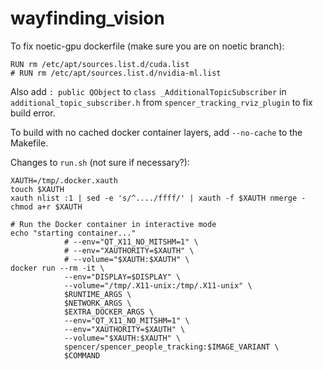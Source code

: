 # wayfinding_vision

To fix noetic-gpu dockerfile (make sure you are on noetic branch):
```
RUN rm /etc/apt/sources.list.d/cuda.list
# RUN rm /etc/apt/sources.list.d/nvidia-ml.list
```
Also add `: public QObject` to `class _AdditionalTopicSubscriber` in `additional_topic_subscriber.h` from `spencer_tracking_rviz_plugin` to fix build error.

To build with no cached docker container layers, add `--no-cache` to the Makefile.

Changes to `run.sh` (not sure if necessary?):
```
XAUTH=/tmp/.docker.xauth
touch $XAUTH
xauth nlist :1 | sed -e 's/^..../ffff/' | xauth -f $XAUTH nmerge -
chmod a+r $XAUTH

# Run the Docker container in interactive mode
echo "starting container..."
            # --env="QT_X11_NO_MITSHM=1" \
            # --env="XAUTHORITY=$XAUTH" \
            # --volume="$XAUTH:$XAUTH" \
docker run --rm -it \
            --env="DISPLAY=$DISPLAY" \
            --volume="/tmp/.X11-unix:/tmp/.X11-unix" \
            $RUNTIME_ARGS \
            $NETWORK_ARGS \
            $EXTRA_DOCKER_ARGS \
            --env="QT_X11_NO_MITSHM=1" \
            --env="XAUTHORITY=$XAUTH" \
            --volume="$XAUTH:$XAUTH" \
            spencer/spencer_people_tracking:$IMAGE_VARIANT \
            $COMMAND
```